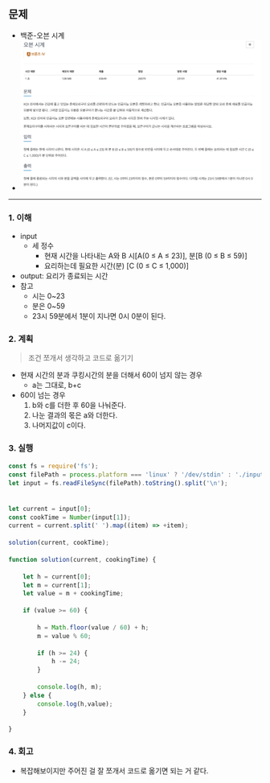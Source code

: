 ## 문제
- 백준-오븐 시계
- ![img.png](image/오븐시계.png)
---

### 1. 이해
- input
  - 세 정수
    - 현재 시간을 나타내는 A와 B 시[A(0 ≤ A ≤ 23)], 분[B (0 ≤ B ≤ 59)]
    - 요리하는데 필요한 시간(분) [C (0 ≤ C ≤ 1,000)] 
- output: 요리가 종료되는 시간
- 참고
  - 시는 0~23
  - 분은 0~59 
  - 23시 59분에서 1분이 지나면 0시 0분이 된다.

### 2. 계획
> 조건 쪼개서 생각하고 코드로 옮기기
- 현재 시간의 분과 쿠킹시간의 분을 더해서 60이 넘지 않는 경우
  - a는 그대로, b+c
- 60이 넘는 경우 
  1. b와 c를 더한 후 60을 나눠준다.
  2. 나눈 결과의 몫은 a와 더한다.
  3. 나머지값이 c이다. 

### 3. 실행
```javascript
const fs = require('fs');
const filePath = process.platform === 'linux' ? '/dev/stdin' : './input.txt';
let input = fs.readFileSync(filePath).toString().split('\n');


let current = input[0];
const cookTime = Number(input[1]);
current = current.split(' ').map((item) => +item);

solution(current, cookTime);

function solution(current, cookingTime) {

    let h = current[0];
    let m = current[1];
    let value = m + cookingTime;

    if (value >= 60) {

        h = Math.floor(value / 60) + h;
        m = value % 60;

        if (h >= 24) {
            h -= 24;
        }

        console.log(h, m);
    } else {
        console.log(h,value);
    }
    
}
```

### 4. 회고

- 복잡해보이지만 주어진 걸 잘 쪼개서 코드로 옮기면 되는 거 같다. 
